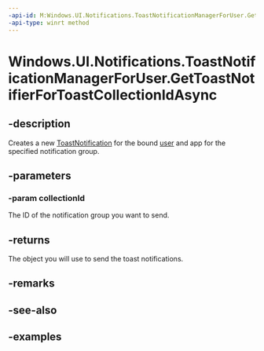 ```yaml
---
-api-id: M:Windows.UI.Notifications.ToastNotificationManagerForUser.GetToastNotifierForToastCollectionIdAsync(System.String)
-api-type: winrt method
---
```


<!-- Method syntax.
public IAsyncOperation<ToastNotifier> ToastNotificationManagerForUser.GetToastNotifierForToastCollectionIdAsync(String collectionId)
-->

# Windows.UI.Notifications.ToastNotificationManagerForUser.GetToastNotifierForToastCollectionIdAsync

## -description
Creates a new [ToastNotification](toastnotification.md) for the bound [user](toastnotificationmanagerforuser_user.md) and app for the specified notification group.

## -parameters

### -param collectionId
The ID of the notification group you want to send.

## -returns
The object you will use to send the toast notifications.

## -remarks

## -see-also

## -examples

